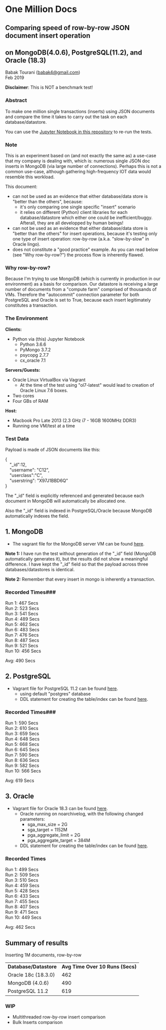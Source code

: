 # One Million Docs
## Comparing speed of row-by-row JSON document insert operation 
## on MongoDB(4.0.6), PostgreSQL(11.2), and Oracle (18.3)

Babak Tourani (babak4@gmail.com)<br/>
Feb 2019

**Disclaimer**: This is NOT a benchmark test! 

### Abstract ###
To make one million single transactions (inserts) using JSON documents and compare the time it takes to carry out the task on each database/datastore.

You can use the <a href="https://github.com/babak4/OneMillionDocs/blob/master/OneMillionDocs.ipynb">Jupyter Notebook in this repository</a> to re-run the tests.

### Note ###
This is an experiment based on (and not exactly the same as) a use-case that my company is dealing with, which is: numerous single JSON doc inserts in MongoDB (via large number of connections). Perhaps this is not a common use-case, although gathering high-frequency IOT data would resemble this workload.

This document:
* can not be used as an evidence that either database/data store is "better than the others", because:
    - it's only comparing one single specific "insert" scenario
    - it relies on different (Python) client libraries for each database/datastore which either one could be inefficient/buggy. Afterall, they are all developped by human beings!
* can not be used as an evidence that either database/data store is "better than the others" for insert operations, because it's testing only one type of insert operation: row-by-row (a.k.a. "slow-by-slow" in Oracle lingo).
* does not constitute a "good practice" example. As you can read below (see "Why row-by-row?") the process flow is inherently flawed.

### Why row-by-row? ###
Because I'm trying to use MongoDB (which is currently in production in our environment) as a basis for comparison. Our datastore is receiving a large number of documents from a "compute farm" comprised of thousands of VMs. Therefore the "autocommit" connection parameter for both PostgreSQL and Oracle is set to True, because each insert legitimately constitutes a transaction.

### The Environment ###
**Clients:**
* Python via (this) Jupyter Notebook
    * Python 3.6.6
    * PyMongo 3.7.2
    * psycopg 2.7.7
    * cx_oracle 7.1
    
**Servers/Guests:**
* Oracle Linux VirtualBox via Vagrant
    * At the time of the test using "ol7-latest" would lead to creation of Oracle Linux 7.6 boxes.
* Two cores
* Four GBs of RAM

**Host:**
* Macbook Pro Late 2013 (2.3 GHz i7 - 16GB 1600MHz DDR3)
* Running one VM/test at a time

### Test Data ##
Payload is made of JSON documents like this:

{<br/>
    &emsp;"_id":12,<br/>
    &emsp;"username": "C12",<br/>
    &emsp;"userclass":"C",<br/>
    &emsp;"userstring": "X97J1BBD6Q"<br/>
}

The "_id" field is explicitly referenced and generated because each document in MongoDB will automatically be allocated one.

Also the "_id" field is indexed in PostgreSQL/Oracle because MongoDB automatically indexes the field.

## 1. MongoDB ##
* The vagrant file for the MongoDB server VM can be found <a href="https://github.com/babak4/OneMillionDocs/blob/master/vagrant_boxes/mongoDB/Vagrantfile">here</a>.

**Note 1:** I have run the test without generation of the "_id" field (MongoDB automatically generates it), but the results did not show a meaningful difference. I have kept the "_id" field so that the payload across three databases/datastores is identical.

**Note 2:** Remember that every insert in mongo is inherently a transaction.

### Recorded Times###
Run 1: 467 Secs<br/>
Run 2: 523 Secs<br/>
Run 3: 541 Secs<br/>
Run 4: 489 Secs<br/>
Run 5: 462 Secs<br/>
Run 6: 483 Secs<br/>
Run 7: 476 Secs<br/>
Run 8: 487 Secs<br/>
Run 9: 521 Secs<br/>
Run 10: 456 Secs<br/>

Avg: 490 Secs

## 2. PostgreSQL ##
* Vagrant file for PostgreSQL 11.2 can be found <a href="https://github.com/babak4/OneMillionDocs/blob/master/vagrant_boxes/PostgreSQL/Vagrantfile">here</a>.
    * using default "postgres" database
    * DDL statement for creating the table/index can be found <a href="https://github.com/babak4/OneMillionDocs/blob/master/vagrant_boxes/PostgreSQL/scripts/DDL.sql">here</a>.

### Recorded Times###
Run 1: 590 Secs<br/>
Run 2: 610 Secs<br/>
Run 3: 659 Secs<br/>
Run 4: 648 Secs<br/>
Run 5: 668 Secs<br/>
Run 6: 645 Secs<br/>
Run 7: 590 Secs<br/>
Run 8: 636 Secs<br/>
Run 9: 582 Secs<br/>
Run 10: 566 Secs<br/>

Avg: 619 Secs

## 3. Oracle ##
* Vagrant file for Oracle 18.3 can be found <a href="https://github.com/oracle/vagrant-boxes/tree/master/OracleDatabase/18.3.0">here</a>.
    * Oracle running on noarchivelog, with the following changed parameters:
        * sga_max_size = 2G
        * sga_target = 1152M
        * pga_aggregate_limit = 2G
        * pga_aggregate_target = 384M
    * DDL statement for creating the table/index can be found <a href="https://github.com/babak4/OneMillionDocs/blob/master/vagrant_boxes/Oracle/DDL.sql">here</a>.

### Recorded Times ###
Run 1: 499 Secs<br/>
Run 2: 509 Secs<br/>
Run 3: 510 Secs<br/>
Run 4: 459 Secs<br/>
Run 5: 428 Secs<br/>
Run 6: 433 Secs<br/>
Run 7: 455 Secs<br/>
Run 8: 407 Secs<br/>
Run 9: 471 Secs<br/>
Run 10: 449 Secs<br/>

Avg: 462 Secs

## Summary of results ##

Inserting 1M documents, row-by-row

<table>
    <tr>
        <td><b>Database/Datastore</b></td><td><b>Avg Time Over 10 Runs (Secs)</b></td>
    </tr>
    <tr>
        <td>Oracle 18c (18.3.0)</td><td>462</td>
    </tr>
    <tr>
        <td>MongoDB (4.0.6)</td><td>490</td>
    </tr>
    <tr>
        <td>PostgreSQL 11.2</td><td>619</td>
    </tr>
</table>

### WIP ###
* Multithreaded row-by-row insert comparison
* Bulk Inserts comparison
